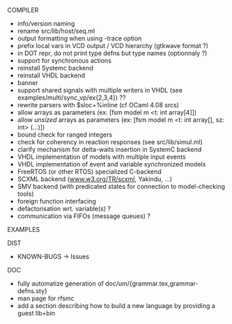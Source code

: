 COMPILER

- info/version naming 
- rename src/lib/host/seq.ml
- output formatting when using -trace option
- prefix local vars in VCD output / VCD hierarchy (gtkwave format ?)
- in DOT repr, do not print type defns but type names (optionnaly ?)
- support for synchronous actions
- reinstall Systemc backend
- reinstall VHDL backend
- banner
- support shared signals with multiple writers in VHDL (see examples/multi/sync_vp/ex{2,3,4}) ??
- rewrite parsers with $sloc+%inline (cf OCaml 4.08 srcs)
- allow arrays as parameters (ex: [fsm model m <t: int array[4]])
- allow _unsized_ arrays as parameters (ex: [fsm model m <t: int array[], sz: int> (...)])
- bound check for ranged integers
- check for coherency in reaction responses (see src/lib/simul.ml)
- clarify mechanism for delta-waits insertion in SystemC backend
- VHDL implementation of models with multiple input events
- VHDL implementation of event and variable synchronized models
- FreeRTOS (or other RTOS) specialized C-backend
- SCXML backend (www.w3.org/TR/scxml, Yakindu, ...)
- SMV backend (with predicated states for connection to model-checking tools)
- foreign function interfacing
- defactorisation wrt. variable(s) ?
- communication via FIFOs (message queues) ?

EXAMPLES

DIST

- KNOWN-BUGS -> Issues

DOC
- fully automatize generation of doc/um/{grammar.tex,grammar-defns.sty}
- man page for rfsmc
- add a section describing how to build a new language by providing a guest lib+bin
